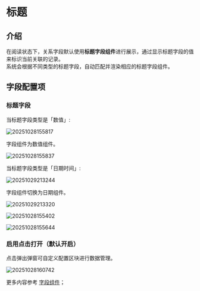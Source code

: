 # 标题

## 介绍

在阅读状态下，关系字段默认使用**标题字段组件**进行展示，通过显示标题字段的值来标识当前关联的记录。  
系统会根据不同类型的标题字段，自动匹配并渲染相应的标题字段组件。

## 字段配置项

### 标题字段

当标题字段类型是「数值」:

![20251028155817](https://static-docs.nocobase.com/20251028155817.png)

字段组件为数值组件。

![20251028155837](https://static-docs.nocobase.com/20251028155837.png)

当标题字段类型是「日期时间」:

![20251029213244](https://static-docs.nocobase.com/20251029213244.png)

字段组件切换为日期组件。

![20251029213320](https://static-docs.nocobase.com/20251029213320.png)

![20251028155402](https://static-docs.nocobase.com/20251028155402.png)

![20251028155644](https://static-docs.nocobase.com/20251028155644.png)

### 启用点击打开（默认开启）

点击弹出弹窗可自定义配置区块进行数据管理。

![20251028160742](https://static-docs.nocobase.com/20251028160742.png)

更多内容参考 [字段组件](/interface-builder/fields/association-field)；
